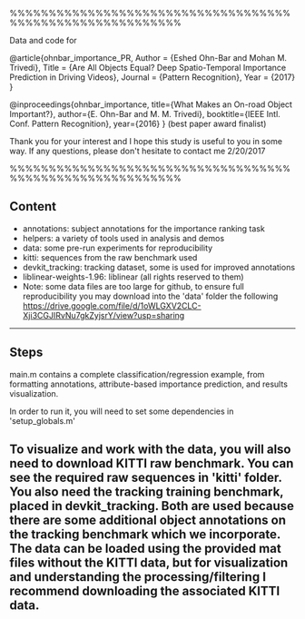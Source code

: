 %%%%%%%%%%%%%%%%%%%%%%%%%%%%%%%%%%%%%%%%%%%%%%%%%%%%%%%%%%

Data and code for 

@article{ohnbar_importance_PR,
    Author = {Eshed Ohn-Bar and Mohan M. Trivedi},
    Title = {Are All Objects Equal? Deep Spatio-Temporal Importance Prediction in Driving Videos},
    Journal = {Pattern Recognition},
    Year = {2017}
}

@inproceedings{ohnbar_importance,
title={What Makes an On-road Object Important?},
author={E. Ohn-Bar and M. M. Trivedi},
booktitle={IEEE Intl. Conf. Pattern Recognition}, 
year={2016}
}
(best paper award finalist)


Thank you for your interest and I hope this study is useful to you in some way. If any questions, please don't hesitate to contact me
2/20/2017

%%%%%%%%%%%%%%%%%%%%%%%%%%%%%%%%%%%%%%%%%%%%%%%%%%%%%%%%%%

Content
--------------------------
- annotations: subject annotations for the importance ranking task
- helpers: a variety of tools used in analysis and demos
- data: some pre-run experiments for reproducibility
- kitti: sequences from the raw benchmark used
- devkit_tracking: tracking dataset, some is used for improved annotations
- liblinear-weights-1.96: liblinear (all rights reserved to them)
- Note: some data files are too large for github, to ensure full reproducibility you may download into the 'data' folder the following
https://drive.google.com/file/d/1oWLGXV2CLC-Xji3CGJIRvNu7gkZyjsrY/view?usp=sharing
--------------------------

Steps
--------------------------
main.m contains a complete classification/regression example, from formatting annotations, 
attribute-based importance prediction, and results visualization.

In order to run it, you will need to set some dependencies in 'setup_globals.m'

To visualize and work with the data, you will also need to download KITTI raw benchmark.
You can see the required raw sequences in 'kitti' folder.  
You also need the tracking training benchmark, placed in devkit_tracking. 
Both are used because there are some additional object annotations on the tracking benchmark which we incorporate.
The data can be loaded using the provided mat files without the KITTI data,
but for visualization and understanding the processing/filtering I recommend downloading the associated KITTI data.
--------------------------



